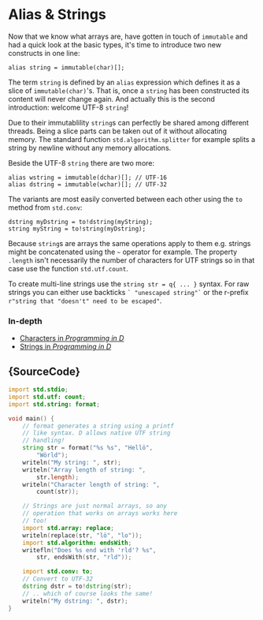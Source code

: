 # Alias & Strings

Now that we know what arrays are, have gotten in touch of `immutable`
and had a quick look at the basic types, it's time to introduce two
new constructs in one line:

    alias string = immutable(char)[];

The term `string` is defined by an `alias` expression which defines it
as a slice of `immutable(char)`'s. That is, once a `string` has been constructed
its content will never change again. And actually this is the second
introduction: welcome UTF-8 `string`!

Due to their immutablility `string`s can perfectly be shared among
different threads. Being a slice parts can be taken out of it without
allocating memory. The standard function `std.algorithm.splitter`
for example splits a string by newline without any memory allocations.

Beside the UTF-8 `string` there are two more:

    alias wstring = immutable(dchar)[]; // UTF-16
    alias dstring = immutable(wchar)[]; // UTF-32

The variants are most easily converted between each other using
the `to` method from `std.conv`:

    dstring myDstring = to!dstring(myString);
    string myString = to!string(myDstring);

Because `string`s are arrays the same operations apply to them
e.g. strings might be concatenated using the `~` operator for example.
The property `.length` isn't necessarily the number of characters
for UTF strings so in that case use the function `std.utf.count`.

To create multi-line strings use the
`string str = q{ ... }` syntax. For raw strings you can either use
backticks `` ` "unescaped string"` ``
or the r-prefix `r"string that "doesn't" need to be escaped"`.

### In-depth

- [Characters in _Programming in D_](http://ddili.org/ders/d.en/characters.html)
- [Strings in _Programming in D_](http://ddili.org/ders/d.en/strings.html)

## {SourceCode}

```d
import std.stdio;
import std.utf: count;
import std.string: format;

void main() {
    // format generates a string using a printf
    // like syntax. D allows native UTF string
    // handling!
    string str = format("%s %s", "Hellö",
        "Wörld");
    writeln("My string: ", str);
    writeln("Array length of string: ",
        str.length);
    writeln("Character length of string: ",
        count(str));

    // Strings are just normal arrays, so any
    // operation that works on arrays works here
    // too!
    import std.array: replace;
    writeln(replace(str, "lö", "lo"));
    import std.algorithm: endsWith;
    writefln("Does %s end with 'rld'? %s",
        str, endsWith(str, "rld"));

    import std.conv: to;
    // Convert to UTF-32
    dstring dstr = to!dstring(str);
    // .. which of course looks the same!
    writeln("My dstring: ", dstr);
}
```
